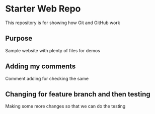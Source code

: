 # Starter Web Repo

This repository is for showing how Git and GitHub work

## Purpose

Sample website with plenty of files for demos

## Adding my comments
Comment adding for checking the same

## Changing for feature branch and then testing

Making some more changes so that we can do the testing